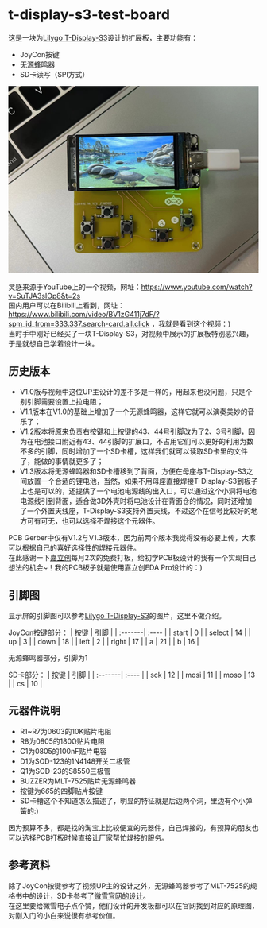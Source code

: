 # t-display-s3-test-board
这是一块为[Lilygo T-Display-S3](https://github.com/Xinyuan-LilyGO/T-Display-S3)设计的扩展板，主要功能有：
- JoyCon按键
- 无源蜂鸣器
- SD卡读写（SPI方式）

<p align="center">
  <img src="https://github.com/yusuhua/t-display-s3-test-board/blob/main/image/gamer.jpg" alt="Gamer display photo"/>
</p>

灵感来源于YouTube上的一个视频，网址：https://www.youtube.com/watch?v=SuTJA3sIOp8&t=2s  
国内用户可以在Bilibili上看到，网址：https://www.bilibili.com/video/BV1zG411j7dF/?spm_id_from=333.337.search-card.all.click ，我就是看到这个视频：)  
当时手中刚好已经买了一块T-Display-S3，对视频中展示的扩展板特别感兴趣，于是就想自己学着设计一块。

## 历史版本
- V1.0版与视频中这位UP主设计的差不多是一样的，用起来也没问题，只是个别引脚需要设置上拉电阻；
- V1.1版本在V1.0的基础上增加了一个无源蜂鸣器，这样它就可以演奏美妙的音乐了；
- V1.2版本将原来负责右按键和上按键的43、44号引脚改为了2、3号引脚，因为在电池接口附近有43、44引脚的扩展口，不占用它们可以更好的利用为数不多的引脚，同时增加了一个SD卡槽，这样我们就可以读取SD卡里的文件了，能做的事情就更多了；
- V1.3版本将无源蜂鸣器和SD卡槽移到了背面，方便在母座与T-Display-S3之间放置一个合适的锂电池，当然，如果不用母座直接焊接T-Display-S3到板子上也是可以的，还提供了一个电池电源线的出入口，可以通过这个小洞将电池电源线引到背面，适合做3D外壳时将电池设计在背面仓的情况，同时还增加了一个外置天线座，T-Display-S3支持外置天线，不过这个在信号比较好的地方可有可无，也可以选择不焊接这个元器件。

PCB Gerber中仅有V1.2与V1.3版本，因为前两个版本我觉得没有必要上传，大家可以根据自己的喜好选择性的焊接元器件。  
在此感谢一下[嘉立创](https://lceda.cn/)每月2次的免费打板，给初学PCB板设计的我有一个实现自己想法的机会~！我的PCB板子就是使用嘉立创EDA Pro设计的：) 

## 引脚图
显示屏的引脚图可以参考[Lilygo T-Display-S3](https://github.com/Xinyuan-LilyGO/T-Display-S3)的图片，这里不做介绍。

JoyCon按键部分：
| 按键    | 引脚   |
| :-------| :---- |
| start   | 0     |
| select  | 14    |
| up      | 3     |
| down    | 18    |
| left    | 2     |
| right   | 17    |
| a       | 21    |
| b       | 16    |

无源蜂鸣器部分，引脚为1

SD卡部分：
| 按键    | 引脚   |
| :-------| :---- |
| sck     | 12    |
| mosi    | 11    |
| moso    | 13    |
| cs      | 10    |

## 元器件说明
- R1~R7为0603的10K贴片电阻
- R8为0805的180Ω贴片电阻
- C1为0805的100nF贴片电容
- D1为SOD-123的1N4148开关二极管
- Q1为SOD-23的S8550三极管
- BUZZER为MLT-7525贴片无源蜂鸣器
- 按键为6*6*5的四脚贴片按键
- SD卡槽这个不知道怎么描述了，明显的特征就是后边两个洞，里边有个小弹簧的:)

因为预算不多，都是找的淘宝上比较便宜的元器件，自己焊接的，有预算的朋友也可以选择PCB打板时候直接让厂家帮忙焊接的服务。

## 参考资料
除了JoyCon按键参考了视频UP主的设计之外，无源蜂鸣器参考了MLT-7525的规格书中的设计，SD卡参考了[微雪官网的设计](https://www.waveshare.net/w/upload/8/83/Micro-SD-Storage-Board-Schematic.pdf)。  
在这里要给微雪电子点个赞，他们设计的开发板都可以在官网找到对应的原理图，对刚入门的小白来说很有参考价值。

